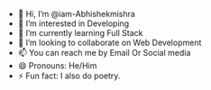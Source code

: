 - 👋 Hi, I’m @iam-Abhishekmishra
- 👀 I’m interested in Developing 
- 🌱 I’m currently learning Full Stack 
- 💞️ I’m looking to collaborate on Web Development 
- 📫 You can reach me by Email Or Social media 
- 😄 Pronouns: He/Him
- ⚡ Fun fact: I also do poetry.

<!---
iam-Abhishekmishra/iam-Abhishekmishra is a ✨ special ✨ repository because its `README.md` (this file) appears on your GitHub profile.
You can click the Preview link to take a look at your changes.
--->
